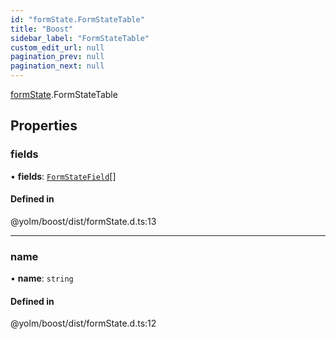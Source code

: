 ```yaml
---
id: "formState.FormStateTable"
title: "Boost"
sidebar_label: "FormStateTable"
custom_edit_url: null
pagination_prev: null
pagination_next: null
---
```


[formState](../namespaces/formState.md).FormStateTable

## Properties

### fields

• **fields**: [`FormStateField`](formState.FormStateField.md)[]

#### Defined in

@yolm/boost/dist/formState.d.ts:13

___

### name

• **name**: `string`

#### Defined in

@yolm/boost/dist/formState.d.ts:12
